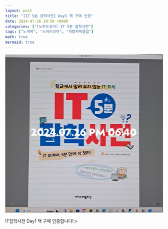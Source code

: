 ```yaml
---
layout: post
title: "[IT 5분 잡학사전] Day1 책 구매 인증"
date: 2024-07-26 19:50 +0900
categories: ["[노마드코더] IT 5분 잡학사전"]
tags: ["노개북", "노마드코더", "개발자북클럽"]
math: true
mermaid: true
---
```


![IT 5분 잡학사전 책 이미지](../assets/img/post/NormadCoder-ItBook-1.png)

IT잡학사전 Day1 책 구매 인증합니다!:>